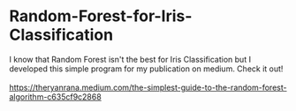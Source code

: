 # Random-Forest-for-Iris-Classification

I know that Random Forest isn't the best for Iris Classification but I developed this simple program for my publication on medium. Check it out! <br><br>
https://theryanrana.medium.com/the-simplest-guide-to-the-random-forest-algorithm-c635cf9c2868
